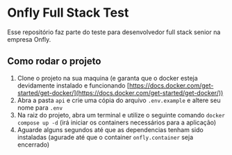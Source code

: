 # Onfly Full Stack Test
Esse repositório faz parte do teste para desenvolvedor full stack senior na empresa Onfly.

## Como rodar o projeto
1. Clone o projeto na sua maquina (e garanta que o docker esteja devidamente instalado e funcionando [https://docs.docker.com/get-started/get-docker/](https://docs.docker.com/get-started/get-docker/))
2. Abra a pasta `api` e crie uma cópia do arquivo `.env.example` e altere seu nome para `.env`
3. Na raiz do projeto, abra um terminal e utilize o seguinte comando `docker compose up -d` (irá iniciar os containers necessários para a aplicação)
4. Aguarde alguns segundos até que as dependencias tenham sido instaladas (agurade até que o container `onfly.container` seja encerrado)